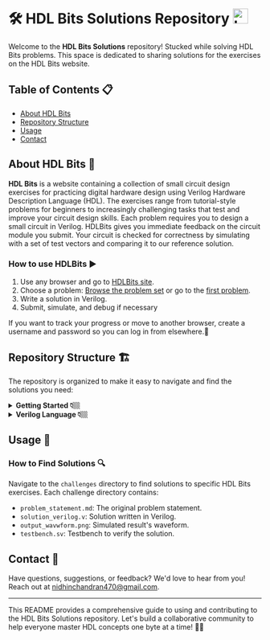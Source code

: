 # 🛠️ HDL Bits Solutions Repository   <img src="https://hdlbits.01xz.net/images/logo270.png" alt="Logo" width="30" height="30">

Welcome to the **HDL Bits Solutions** repository! Stucked while solving HDL Bits problems. This space is dedicated to sharing solutions for the exercises on the HDL Bits website.

## Table of Contents 📋
- [About HDL Bits](#about-hdl-bits)
- [Repository Structure](#repository-structure)
- [Usage](#usage)
- [Contact](#contact)

## About HDL Bits 🧠
**HDL Bits** is a website containing a collection of small circuit design exercises for practicing digital hardware design using Verilog Hardware Description Language (HDL). The exercises range from tutorial-style problems for beginners to increasingly challenging tasks that test and improve your circuit design skills. Each problem requires you to design a small circuit in Verilog. HDLBits gives you immediate feedback on the circuit module you submit. Your circuit is checked for correctness by simulating with a set of test vectors and comparing it to our reference solution.

### How to use HDLBits ▶️
1. Use any browser and go to [HDLBits site](https://hdlbits.01xz.net/wiki/Main_Page).
2. Choose a problem: [Browse the problem set](https://hdlbits.01xz.net/wiki/Problem_sets) or go to the [first problem](https://hdlbits.01xz.net/wiki/Step_one).
3. Write a solution in Verilog.
4. Submit, simulate, and debug if necessary

If you want to track your progress or move to another browser, create a username and password so you can log in from elsewhere.🔄

## Repository Structure 🏗️
The repository is organized to make it easy to navigate and find the solutions you need:

  

<details>
  <summary>  <strong>Getting Started 👇🏼</strong> </summary>
  
  - [Step One](https://github.com/Nidhinchandran47/HDLbits-Solutions/tree/main/Getting%20Started/Step%20One)
  - [Zero](https://github.com/Nidhinchandran47/HDLbits-Solutions/tree/main/Getting%20Started/Zero)
    
</details>
<details>
  <summary> <strong>Verilog Language 👇🏼</strong> </summary>

  - <details>
    <summary> <a href="https://github.com/Nidhinchandran47/HDLbits-Solutions/tree/main/Verilog%20Language/Basics"> <b>Basic </b> </a> 🔻 </summary>

    - [Simple wire](https://github.com/Nidhinchandran47/HDLbits-Solutions/tree/main/Verilog%20Language/Basics/Simple%20wire)
    - [Four wires](https://github.com/Nidhinchandran47/HDLbits-Solutions/tree/main/Verilog%20Language/Basics/Four%20wires)
    - [Inverter](https://github.com/Nidhinchandran47/HDLbits-Solutions/tree/main/Verilog%20Language/Basics/Inverter)
    
  </details>
  
</details>


## Usage 📘
### How to Find Solutions 🔍
Navigate to the `challenges` directory to find solutions to specific HDL Bits exercises. Each challenge directory contains:
- `problem_statement.md`: The original problem statement.
- `solution_verilog.v`: Solution written in Verilog.
- `output_wavwform.png`: Simulated result's waveform.
- `testbench.sv`: Testbench to verify the solution.

## Contact 📧
Have questions, suggestions, or feedback? We'd love to hear from you! Reach out at [nidhinchandran470@gmail.com](mailto:nidhinchandran470@gmail.com).

---

This README provides a comprehensive guide to using and contributing to the HDL Bits Solutions repository. Let's build a collaborative community to help everyone master HDL concepts one byte at a time! 🚀🔧
